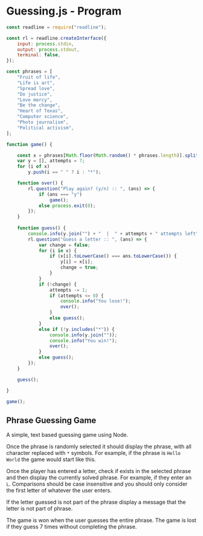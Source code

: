 # Guessing.js - Program

```javascript
const readline = require("readline");

const rl = readline.createInterface({
    input: process.stdin,
    output: process.stdout,
    terminal: false,
});

const phrases = [
    "Fruit of life",
    "Life is art",
    "Spread love",
    "Do justice",
    "Love mercy",
    "Be the change",
    "Heart of Texas",
    "Computer science",
    "Photo journalism",
    "Political activism",
];

function game() {

    const x = phrases[Math.floor(Math.random() * phrases.length)].split("");
    var y = [], attempts = 7;
    for (i of x)
        y.push(i == " " ? i : "*");

    function over() {
        rl.question("Play again? (y/n) :: ", (ans) => {
            if (ans === "y")
                game();
            else process.exit(0);
        });
    }
        
    function guess() {
        console.info(y.join("") + "  |  " + attempts + " attempts left");
        rl.question("Guess a letter :: ", (ans) => {
            var change = false;
            for (i in x) {
                if (x[i].toLowerCase() === ans.toLowerCase()) {
                    y[i] = x[i];
                    change = true;
                }
            }
            if (!change) {
                attempts -= 1;
                if (attempts <= 0) {
                    console.info("You lose!");
                    over();
                }
                else guess();
            }
            else if (!y.includes("*")) {
                console.info(y.join(""));
                console.info("You win!");
                over();
            }
            else guess();
        });
    }

    guess();

}

game();
```

## Phrase Guessing Game
A simple, text based guessing game using Node. 

Once the phrase is randomly selected it should display the phrase, with all character replaced with `*` symbols. For example, if the phrase is `Hello World` the game would start like this.

Once the player has entered a letter, check if exists in the selected phrase and then display the currently solved phrase. For example, if they enter an `L`. Comparisons should be case insensitive and you should only consider the first letter of whatever the user enters. 

If the letter guessed is not part of the phrase display a message that the letter is not part of phrase.

The game is won when the user guesses the entire phrase. The game is lost if they guess 7 times without completing the phrase. 
